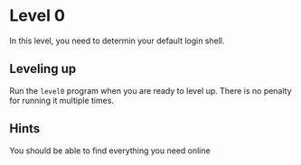 # Level 0
In this level, you need to determin your default login shell.

## Leveling up
Run the `level0` program when you are ready to level up. There is no penalty
for running it multiple times.

## Hints
You should be able to find everything you need online
